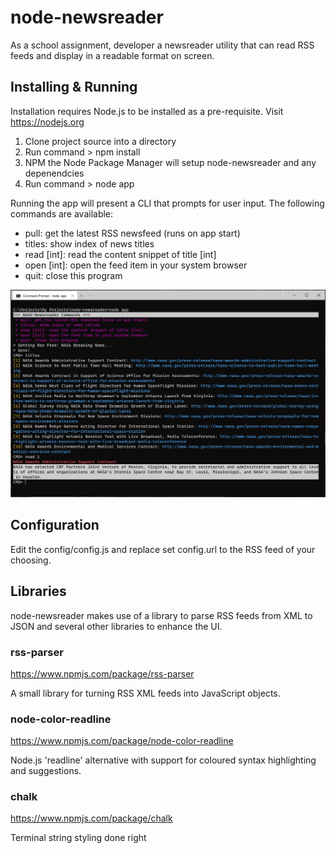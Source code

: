 # node-newsreader
As a school assignment, developer a newsreader utility that can read RSS feeds and display in a readable format on screen.

## Installing & Running
Installation requires Node.js to be installed as a pre-requisite. Visit https://nodejs.org 

1. Clone project source into a directory
2. Run command > npm install
3. NPM the Node Package Manager will setup node-newsreader and any depenendcies
4. Run command > node app

Running the app will present a CLI that prompts for user input. The following commands are available:

* pull: get the latest RSS newsfeed (runs on app start)
* titles: show index of news titles
* read [int]: read the content snippet of title [int]
* open [int]: open the feed item in your system browser
* quit: close this program

![Alt text](/newsreader.jpg?raw=true "Node Newsreader Screenshot")

## Configuration

Edit the config/config.js and replace set config.url to the RSS feed of your choosing.

## Libraries
node-newsreader makes use of a library to parse RSS feeds from XML to JSON and several other libraries to enhance the UI.

### rss-parser

https://www.npmjs.com/package/rss-parser

A small library for turning RSS XML feeds into JavaScript objects.

### node-color-readline

https://www.npmjs.com/package/node-color-readline

Node.js 'readline' alternative with support for coloured syntax highlighting and suggestions.

### chalk

https://www.npmjs.com/package/chalk

Terminal string styling done right
